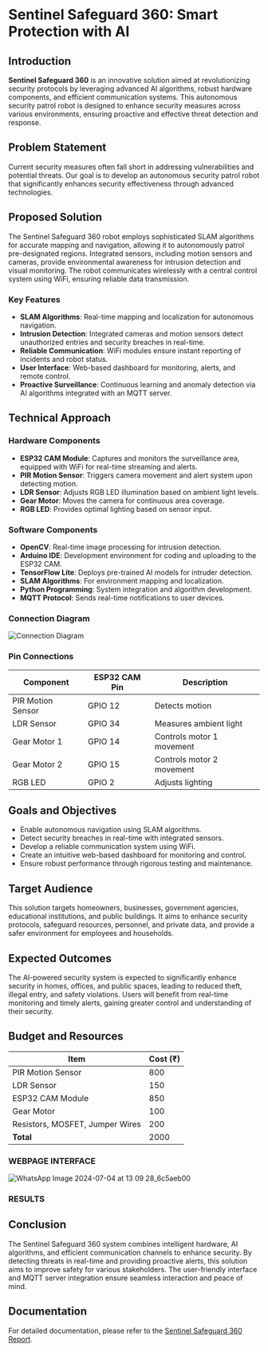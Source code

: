 # Sentinel Safeguard 360: Smart Protection with AI

## Introduction
**Sentinel Safeguard 360** is an innovative solution aimed at revolutionizing security protocols by leveraging advanced AI algorithms, robust hardware components, and efficient communication systems. This autonomous security patrol robot is designed to enhance security measures across various environments, ensuring proactive and effective threat detection and response.

## Problem Statement
Current security measures often fall short in addressing vulnerabilities and potential threats. Our goal is to develop an autonomous security patrol robot that significantly enhances security effectiveness through advanced technologies.

## Proposed Solution
The Sentinel Safeguard 360 robot employs sophisticated SLAM algorithms for accurate mapping and navigation, allowing it to autonomously patrol pre-designated regions. Integrated sensors, including motion sensors and cameras, provide environmental awareness for intrusion detection and visual monitoring. The robot communicates wirelessly with a central control system using WiFi, ensuring reliable data transmission.

### Key Features
- **SLAM Algorithms**: Real-time mapping and localization for autonomous navigation.
- **Intrusion Detection**: Integrated cameras and motion sensors detect unauthorized entries and security breaches in real-time.
- **Reliable Communication**: WiFi modules ensure instant reporting of incidents and robot status.
- **User Interface**: Web-based dashboard for monitoring, alerts, and remote control.
- **Proactive Surveillance**: Continuous learning and anomaly detection via AI algorithms integrated with an MQTT server.

## Technical Approach

### Hardware Components
- **ESP32 CAM Module**: Captures and monitors the surveillance area, equipped with WiFi for real-time streaming and alerts.
- **PIR Motion Sensor**: Triggers camera movement and alert system upon detecting motion.
- **LDR Sensor**: Adjusts RGB LED illumination based on ambient light levels.
- **Gear Motor**: Moves the camera for continuous area coverage.
- **RGB LED**: Provides optimal lighting based on sensor input.

### Software Components
- **OpenCV**: Real-time image processing for intrusion detection.
- **Arduino IDE**: Development environment for coding and uploading to the ESP32 CAM.
- **TensorFlow Lite**: Deploys pre-trained AI models for intruder detection.
- **SLAM Algorithms**: For environment mapping and localization.
- **Python Programming**: System integration and algorithm development.
- **MQTT Protocol**: Sends real-time notifications to user devices.
  
### Connection Diagram
![Connection Diagram](https://drive.google.com/uc?export=view&id=1cwItm6PWIRVNIh_fk9lSIsK9oXjjuMGn)

### Pin Connections

| Component          | ESP32 CAM Pin | Description                 |
|--------------------|---------------|-----------------------------|
| PIR Motion Sensor  | GPIO 12       | Detects motion              |
| LDR Sensor         | GPIO 34       | Measures ambient light      |
| Gear Motor 1       | GPIO 14       | Controls motor 1 movement   |
| Gear Motor 2       | GPIO 15       | Controls motor 2 movement   |
| RGB LED            | GPIO 2        | Adjusts lighting            |

## Goals and Objectives
- Enable autonomous navigation using SLAM algorithms.
- Detect security breaches in real-time with integrated sensors.
- Develop a reliable communication system using WiFi.
- Create an intuitive web-based dashboard for monitoring and control.
- Ensure robust performance through rigorous testing and maintenance.

## Target Audience
This solution targets homeowners, businesses, government agencies, educational institutions, and public buildings. It aims to enhance security protocols, safeguard resources, personnel, and private data, and provide a safer environment for employees and households.

## Expected Outcomes
The AI-powered security system is expected to significantly enhance security in homes, offices, and public spaces, leading to reduced theft, illegal entry, and safety violations. Users will benefit from real-time monitoring and timely alerts, gaining greater control and understanding of their security.

## Budget and Resources

| Item                        | Cost (₹) |
|-----------------------------|----------|
| PIR Motion Sensor           | 800      |
| LDR Sensor                  | 150      |
| ESP32 CAM Module            | 850      |
| Gear Motor                  | 100      |
| Resistors, MOSFET, Jumper Wires | 200  |
| **Total**                   | 2000     |

### WEBPAGE INTERFACE
![WhatsApp Image 2024-07-04 at 13 09 28_6c5aeb00](https://github.com/GOUTHAMBB/Sentinel-Safeguard-360/assets/110834190/12d56152-eeb1-4e38-a562-7dd12086b5ea)

### RESULTS

## Conclusion
The Sentinel Safeguard 360 system combines intelligent hardware, AI algorithms, and efficient communication channels to enhance security. By detecting threats in real-time and providing proactive alerts, this solution aims to improve safety for various stakeholders. The user-friendly interface and MQTT server integration ensure seamless interaction and peace of mind.

## Documentation
For detailed documentation, please refer to the [Sentinel Safeguard 360 Report](https://drive.google.com/file/d/13sIAQ4KSWMCDfzRS-VC6yvgaMrkVyByW/view).

